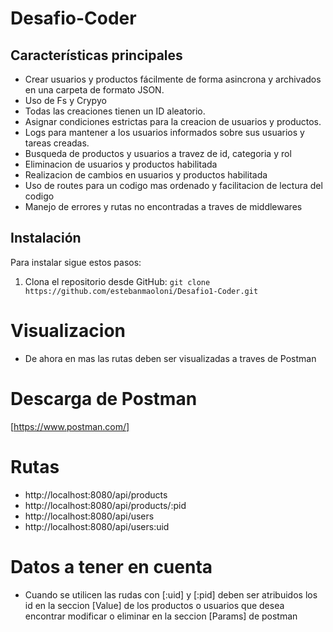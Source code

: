 # Desafio-Coder


## Características principales

- Crear usuarios y productos fácilmente de forma asincrona y archivados en una carpeta de formato JSON.
- Uso de Fs y Crypyo
- Todas las creaciones tienen un ID aleatorio.
- Asignar condiciones estrictas para la creacion de usuarios y productos.
- Logs para mantener a los usuarios informados sobre sus usuarios y tareas creadas.
- Busqueda de productos y usuarios a travez de id, categoria y rol
- Eliminacion de usuarios y productos habilitada
- Realizacion de cambios en usuarios y productos habilitada
- Uso de routes para un codigo mas ordenado y facilitacion de lectura del codigo
- Manejo de errores y rutas no encontradas a traves de middlewares


## Instalación

Para instalar sigue estos pasos:

1. Clona el repositorio desde GitHub: `git clone https://github.com/estebanmaoloni/Desafio1-Coder.git`




# Visualizacion

- De ahora en mas las rutas deben ser visualizadas a traves de Postman

# Descarga de Postman

[https://www.postman.com/]

# Rutas
- http://localhost:8080/api/products
- http://localhost:8080/api/products/:pid
- http://localhost:8080/api/users
- http://localhost:8080/api/users:uid

# Datos a tener en cuenta

- Cuando se utilicen las rudas con [:uid] y [:pid] deben ser atribuidos los id en la seccion [Value] de los productos o usuarios 
que desea encontrar modificar o eliminar en la seccion [Params] de postman